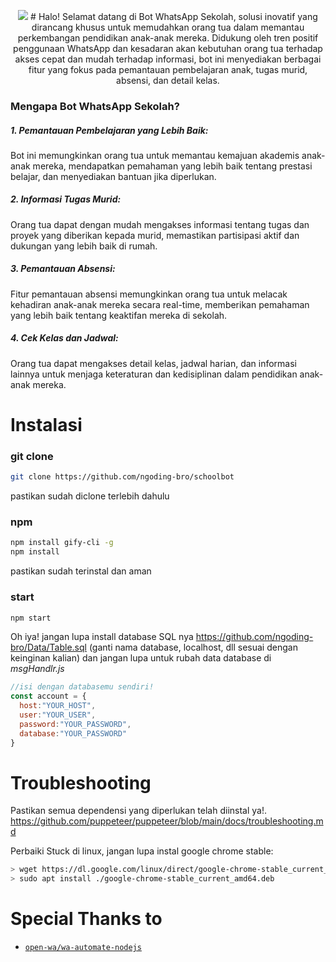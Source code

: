 <p align='center'>
<img src="[Front](https://github.com/ngoding-bro/schoolbot/blob/master/Media/Front.jpg)"
</p>
# Halo!
Selamat datang di Bot WhatsApp Sekolah, solusi inovatif yang dirancang khusus untuk memudahkan orang tua dalam memantau perkembangan pendidikan anak-anak mereka. Didukung oleh tren positif penggunaan WhatsApp dan kesadaran akan kebutuhan orang tua terhadap akses cepat dan mudah terhadap informasi, bot ini menyediakan berbagai fitur yang fokus pada pemantauan pembelajaran anak, tugas murid, absensi, dan detail kelas.

### Mengapa Bot WhatsApp Sekolah?
##### 1. Pemantauan Pembelajaran yang Lebih Baik:
Bot ini memungkinkan orang tua untuk memantau kemajuan akademis anak-anak mereka, mendapatkan pemahaman yang lebih baik tentang prestasi belajar, dan menyediakan bantuan jika diperlukan.
##### 2. Informasi Tugas Murid:
Orang tua dapat dengan mudah mengakses informasi tentang tugas dan proyek yang diberikan kepada murid, memastikan partisipasi aktif dan dukungan yang lebih baik di rumah.
##### 3. Pemantauan Absensi:
Fitur pemantauan absensi memungkinkan orang tua untuk melacak kehadiran anak-anak mereka secara real-time, memberikan pemahaman yang lebih baik tentang keaktifan mereka di sekolah.
##### 4. Cek Kelas dan Jadwal:
Orang tua dapat mengakses detail kelas, jadwal harian, dan informasi lainnya untuk menjaga keteraturan dan kedisiplinan dalam pendidikan anak-anak mereka.
# Instalasi
### git clone
```bash
git clone https://github.com/ngoding-bro/schoolbot
```
pastikan sudah diclone terlebih dahulu
### npm
``` bash
npm install gify-cli -g
npm install
```
pastikan sudah terinstal dan aman
### start
```bash
npm start
```
Oh iya! jangan lupa install database SQL nya https://github.com/ngoding-bro/Data/Table.sql (ganti nama database, localhost, dll sesuai dengan keinginan kalian)
dan jangan lupa untuk rubah data database di *msgHandlr.js*
```javascript
//isi dengan databasemu sendiri!
const account = {
  host:"YOUR_HOST",
  user:"YOUR_USER",
  password:"YOUR_PASSWORD",
  database:"YOUR_PASSWORD"
}
```
# Troubleshooting
Pastikan semua dependensi yang diperlukan telah diinstal ya!.
https://github.com/puppeteer/puppeteer/blob/main/docs/troubleshooting.md

Perbaiki Stuck di linux, jangan lupa instal google chrome stable:
```bash
> wget https://dl.google.com/linux/direct/google-chrome-stable_current_amd64.deb
> sudo apt install ./google-chrome-stable_current_amd64.deb
```
# Special Thanks to
* [`open-wa/wa-automate-nodejs`](https://github.com/open-wa/wa-automate-nodejs)

